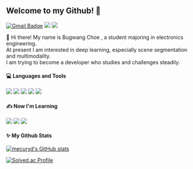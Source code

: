 ## Welcome to my Github! 🤗
 
  [![Gmail Badge](https://img.shields.io/badge/Gmail-d14836?style=flat-square&logo=Gmail&logoColor=white&link=mailto:cbgbg0727@gmail.com)](mailto:cbgbg0727@gmail.com) 
  <a href="https://www.linkedin.com/in/%EB%B6%80%EA%B4%91-%EC%B5%9C-35979825a/" target="_blank"><img src="https://img.shields.io/badge/LinkedIn-0A66C2?style=flat-square&logo=LinkedIn&logoColor=white"/></a>
  <a href="https://hits.seeyoufarm.com"><img src="https://hits.seeyoufarm.com/api/count/incr/badge.svg?url=https%3A%2F%2Fgithub.com%2Fmecuryd%2Fhit-counter&count_bg=%2390CE61&title_bg=%23555555&icon=&icon_color=%23F24D4D&title=hits&edge_flat=true"/></a>

👋 Hi there! My name is Bugwang Choe , a student majoring in electronics engineering.\
At present I am interested in deep learning, especially scene segmentation and multimodality.\
I am trying to become a developer who studies and challenges steadily.


#### 💻 Languages and Tools
<div>
  <img src="https://img.shields.io/badge/spring boot-6DB33F?style=for-the-badge&logo=springboot&logoColor=white">
  <img src="https://img.shields.io/badge/mysql-4479A1?style=for-the-badge&logo=mysql&logoColor=white">
  <img src="https://img.shields.io/badge/Vue.js-4FC08D?style=for-the-badge&logo=Vue.js&logoColor=white">
  <img src="https://img.shields.io/badge/PYTHON-3776AB?style=for-the-badge&logo=PYTHON&logoColor=white">
  <img src="https://img.shields.io/badge/PYTORCH-EE4C2C?style=for-the-badge&logo=PYTORCH&logoColor=black">
</div>

#### ✍️ Now I'm Learning 
<div>
 <img src="https://img.shields.io/badge/amazon s3-569A31?style=for-the-badge&logo=AmazonS3&logoColor=white">
 <img src="https://img.shields.io/badge/amazon ec2-FF9900?style=for-the-badge&logo=amazonec2&logoColor=white">
  <img src="https://img.shields.io/badge/Docker-2496ED?style=for-the-badge&logo=Docker&logoColor=white">
</div>

#### ✨ My Github Stats

[![mecuryd's GitHub stats](https://github-readme-stats.vercel.app/api?username=mecuryd&hide_title=true&show_icons=true&include_all_commits=true&disable_animations=true&theme=vue)](https://github.com/mecuryd/github-readme-stats)

[![Solved.ac Profile](http://mazassumnida.wtf/api/v2/generate_badge?boj=cbgbg0727)](https://solved.ac/cbgbg0727/)
